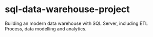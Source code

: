 # sql-data-warehouse-project
Building an modern data warehouse with SQL Server, including ETL Process, data modelling and analytics.
